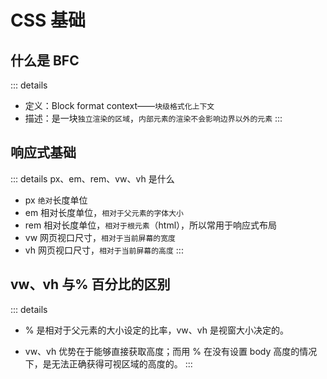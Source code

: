 # CSS 基础

## 什么是 BFC

::: details

- 定义：Block format context——`块级格式化上下文`
- 描述：是一块`独立渲染的区域`，`内部元素的渲染不会影响边界以外的元素`
  :::

## 响应式基础

::: details px、em、rem、vw、vh 是什么

- px `绝对`长度单位
- em 相对长度单位，`相对于父元素的字体大小`
- rem 相对长度单位，`相对于根元素`（html），所以常用于响应式布局
- vw 网页视口尺寸，`相对于当前屏幕的宽度`
- vh 网页视口尺寸，`相对于当前屏幕的高度`
  :::

## vw、vh 与% 百分比的区别

::: details

- % 是相对于父元素的大小设定的比率，vw、vh 是视窗大小决定的。

- vw、vh 优势在于能够直接获取高度；而用 % 在没有设置 body 高度的情况下，是无法正确获得可视区域的高度的。
  :::
